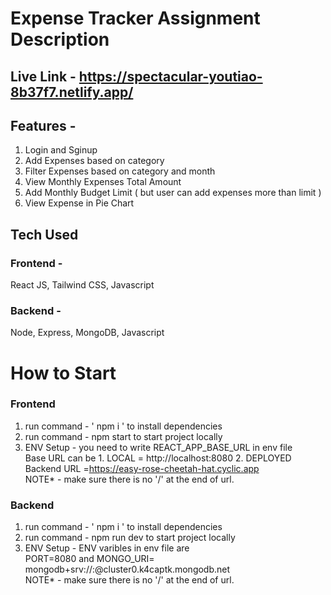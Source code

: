 # Expense Tracker Assignment Description

## Live Link - https://spectacular-youtiao-8b37f7.netlify.app/

## Features -
1. Login and Sginup
2. Add Expenses based on category
3. Filter Expenses based on category and month
4. View Monthly Expenses Total Amount
5. Add Monthly Budget Limit ( but user can add expenses more than limit )
6. View Expense in Pie Chart

## Tech Used 
 ### Frontend - 
 React JS, Tailwind CSS, Javascript
 ### Backend - 
 Node, Express, MongoDB, Javascript

# How to Start
### Frontend 
1. run command - ' npm i ' to install dependencies
2. run command -  npm start  to start project locally
3. ENV Setup - you need to write REACT_APP_BASE_URL in env file <br/>
Base URL can be 1. LOCAL = http://localhost:8080 2. DEPLOYED Backend URL =https://easy-rose-cheetah-hat.cyclic.app <br/>
NOTE* - make sure there is no '/' at the end of url.

### Backend
1. run command - ' npm i ' to install dependencies
2. run command -  npm run dev to start project locally
3. ENV Setup - ENV varibles in env file are <br/>
PORT=8080 and MONGO_URI= mongodb+srv://<userName>:<password>@cluster0.k4captk.mongodb.net  <br/>
NOTE* - make sure there is no '/' at the end of url.

